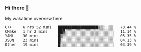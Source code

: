### Hi there 👋

<!--
**Jassy930/Jassy930** is a ✨ _special_ ✨ repository because its `README.md` (this file) appears on your GitHub profile.

Here are some ideas to get you started:

- 🔭 I’m currently working on ...
- 🌱 I’m currently learning ...
- 👯 I’m looking to collaborate on ...
- 🤔 I’m looking for help with ...
- 💬 Ask me about ...
- 📫 How to reach me: ...
- 😄 Pronouns: ...
- ⚡ Fun fact: ...
-->

My wakatime overview here
<!--START_SECTION:waka-->
```text
C++     6 hrs 52 mins   ██████████████████▒░░░░░░   73.44 % 
CMake   1 hr 2 mins     ██▓░░░░░░░░░░░░░░░░░░░░░░   11.14 % 
YAML    30 mins         █▒░░░░░░░░░░░░░░░░░░░░░░░   05.35 % 
JSON    23 mins         █░░░░░░░░░░░░░░░░░░░░░░░░   04.13 % 
Other   19 mins         █░░░░░░░░░░░░░░░░░░░░░░░░   03.39 % 
```
<!--END_SECTION:waka-->
